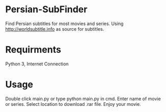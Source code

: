 # Persian-SubFinder
 Find Persian subtitles for most movies and series.
 Using http://worldsubtitle.info as source for subtitles.
 # Requirments
 Python 3, Internet Connection
 # Usage
 Double click main.py or type python main.py in cmd. 
 Enter name of movie or series.
 Select location to download .rar file.
 Enjoy your movie.
